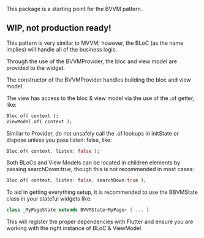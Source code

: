 This package is a starting point for the BVVM pattern.

## WIP, not production ready!

This pattern is very similar to MVVM; however, the BLoC (as the name implies) will handle all
of the business logic.

Through the use of the BVVMProvider, the bloc and view model are provided to the widget.

The constructor of the BVVMProvider handles building the bloc and view model.

The view has access to the bloc & view model via the use of the .of getter, like: 

```dart
Bloc.of( context );
ViewModel.of( context );
```

Similar to Provider, do not unsafely call the .of lookups in initState or dispose unless you pass listen: false, like:
```dart
Bloc.of( context, listen: false );
```

Both BLoCs and View Models can be located in children elements by passing searchDown:true, though this is not recommended in most cases:
```dart
Bloc.of( context, listen: false, searchDown:true );
```

To aid in getting everything setup, it is recommended to use the BBVMState class in your stateful widgets like:
```dart
class _MyPageState extends BVVMState<MyPage> { ... }
```

This will register the proper dependencies with Flutter and ensure you are working with the right instance of BLoC & ViewModel